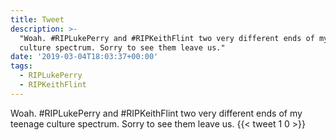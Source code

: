 ```yaml
---
title: Tweet
description: >-
  "Woah. #RIPLukePerry and #RIPKeithFlint two very different ends of my teenage
  culture spectrum. Sorry to see them leave us."
date: '2019-03-04T18:03:37+00:00'
tags:
  - RIPLukePerry
  - RIPKeithFlint
---
```

Woah. #RIPLukePerry and #RIPKeithFlint two very different ends of my teenage culture spectrum. Sorry to see them leave us.
      {{< tweet 1 0 >}}
    
